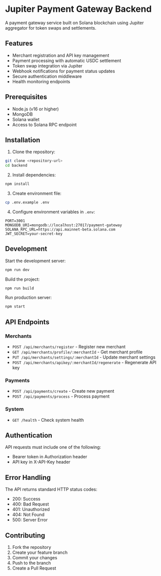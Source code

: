 # Jupiter Payment Gateway Backend

A payment gateway service built on Solana blockchain using Jupiter aggregator for token swaps and settlements.

## Features

- Merchant registration and API key management
- Payment processing with automatic USDC settlement
- Token swap integration via Jupiter
- Webhook notifications for payment status updates
- Secure authentication middleware
- Health monitoring endpoints

## Prerequisites

- Node.js (v16 or higher)
- MongoDB
- Solana wallet
- Access to Solana RPC endpoint

## Installation

1. Clone the repository:
```bash
git clone <repository-url>
cd backend
```

2. Install dependencies:
```bash
npm install
```

3. Create environment file:
```bash
cp .env.example .env
```

4. Configure environment variables in `.env`:
```
PORT=3001
MONGODB_URI=mongodb://localhost:27017/payment-gateway
SOLANA_RPC_URL=https://api.mainnet-beta.solana.com
JWT_SECRET=your-secret-key
```

## Development

Start the development server:
```bash
npm run dev
```

Build the project:
```bash
npm run build
```

Run production server:
```bash
npm start
```

## API Endpoints

### Merchants
- `POST /api/merchants/register` - Register new merchant
- `GET /api/merchants/profile/:merchantId` - Get merchant profile
- `PUT /api/merchants/settings/:merchantId` - Update merchant settings
- `POST /api/merchants/apikey/:merchantId/regenerate` - Regenerate API key

### Payments
- `POST /api/payments/create` - Create new payment
- `POST /api/payments/process` - Process payment

### System
- `GET /health` - Check system health

## Authentication

API requests must include one of the following:
- Bearer token in Authorization header
- API key in X-API-Key header

## Error Handling

The API returns standard HTTP status codes:
- 200: Success
- 400: Bad Request
- 401: Unauthorized
- 404: Not Found
- 500: Server Error

## Contributing

1. Fork the repository
2. Create your feature branch
3. Commit your changes
4. Push to the branch
5. Create a Pull Request 